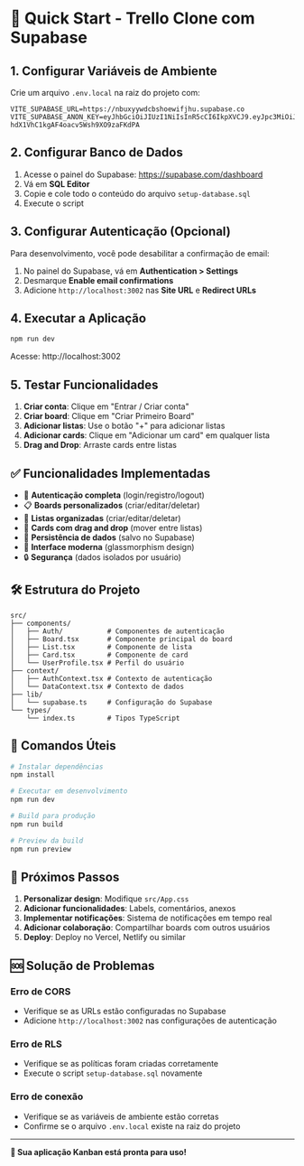 # 🚀 Quick Start - Trello Clone com Supabase

## 1. Configurar Variáveis de Ambiente

Crie um arquivo `.env.local` na raiz do projeto com:

```env
VITE_SUPABASE_URL=https://nbuxyywdcbshoewifjhu.supabase.co
VITE_SUPABASE_ANON_KEY=eyJhbGciOiJIUzI1NiIsInR5cCI6IkpXVCJ9.eyJpc3MiOiJzdXBhYmFzZSIsInJlZiI6Im5idXh5eXdkY2JzaG9ld2lmanh1Iiwicm9sZSI6ImFub24iLCJpYXQiOjE3NjA5ODE3MjUsImV4cCI6MjA3NjU1NzcyNX0.2sEN6eyvQU-hdX1VhC1kgAF4oacv5Wsh9XO9zaFKdPA
```

## 2. Configurar Banco de Dados

1. Acesse o painel do Supabase: https://supabase.com/dashboard
2. Vá em **SQL Editor**
3. Copie e cole todo o conteúdo do arquivo `setup-database.sql`
4. Execute o script

## 3. Configurar Autenticação (Opcional)

Para desenvolvimento, você pode desabilitar a confirmação de email:

1. No painel do Supabase, vá em **Authentication > Settings**
2. Desmarque **Enable email confirmations**
3. Adicione `http://localhost:3002` nas **Site URL** e **Redirect URLs**

## 4. Executar a Aplicação

```bash
npm run dev
```

Acesse: http://localhost:3002

## 5. Testar Funcionalidades

1. **Criar conta**: Clique em "Entrar / Criar conta"
2. **Criar board**: Clique em "Criar Primeiro Board"
3. **Adicionar listas**: Use o botão "+" para adicionar listas
4. **Adicionar cards**: Clique em "Adicionar um card" em qualquer lista
5. **Drag and Drop**: Arraste cards entre listas

## ✅ Funcionalidades Implementadas

- 🔐 **Autenticação completa** (login/registro/logout)
- 📋 **Boards personalizados** (criar/editar/deletar)
- 📝 **Listas organizadas** (criar/editar/deletar)
- 🎯 **Cards com drag and drop** (mover entre listas)
- 💾 **Persistência de dados** (salvo no Supabase)
- 🎨 **Interface moderna** (glassmorphism design)
- 🔒 **Segurança** (dados isolados por usuário)

## 🛠️ Estrutura do Projeto

```
src/
├── components/
│   ├── Auth/           # Componentes de autenticação
│   ├── Board.tsx       # Componente principal do board
│   ├── List.tsx        # Componente de lista
│   ├── Card.tsx        # Componente de card
│   └── UserProfile.tsx # Perfil do usuário
├── context/
│   ├── AuthContext.tsx # Contexto de autenticação
│   └── DataContext.tsx # Contexto de dados
├── lib/
│   └── supabase.ts     # Configuração do Supabase
└── types/
    └── index.ts        # Tipos TypeScript
```

## 🔧 Comandos Úteis

```bash
# Instalar dependências
npm install

# Executar em desenvolvimento
npm run dev

# Build para produção
npm run build

# Preview da build
npm run preview
```

## 🎯 Próximos Passos

1. **Personalizar design**: Modifique `src/App.css`
2. **Adicionar funcionalidades**: Labels, comentários, anexos
3. **Implementar notificações**: Sistema de notificações em tempo real
4. **Adicionar colaboração**: Compartilhar boards com outros usuários
5. **Deploy**: Deploy no Vercel, Netlify ou similar

## 🆘 Solução de Problemas

### Erro de CORS
- Verifique se as URLs estão configuradas no Supabase
- Adicione `http://localhost:3002` nas configurações de autenticação

### Erro de RLS
- Verifique se as políticas foram criadas corretamente
- Execute o script `setup-database.sql` novamente

### Erro de conexão
- Verifique se as variáveis de ambiente estão corretas
- Confirme se o arquivo `.env.local` existe na raiz do projeto

---

**🎉 Sua aplicação Kanban está pronta para uso!**


